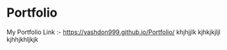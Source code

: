 # Portfolio
My Portfolio Link :-
https://yashdon999.github.io/Portfolio/
khjhjjlk
kjhkjkjljl
kjhhjkhljkjk
